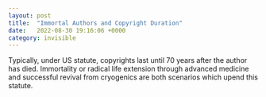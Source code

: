 ```yaml
---
layout: post
title:  "Immortal Authors and Copyright Duration"
date:   2022-08-30 19:16:06 +0000
category: invisible
---
```

Typically, under US statute, copyrights last until 70 years after the author has died. Immortality or radical life extension through advanced medicine and successful revival from cryogenics are both scenarios which upend this statute. 
